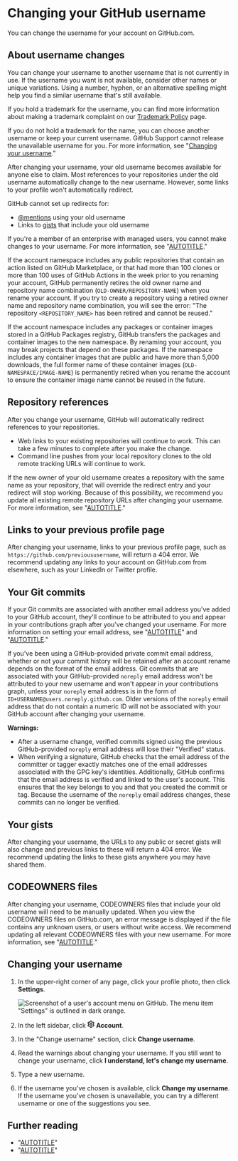 # Changing your GitHub username

You can change the username for your account on GitHub.com.

## About username changes

You can change your username to another username that is not currently in use. If the username you want is not available, consider other names or unique variations. Using a number, hyphen, or an alternative spelling might help you find a similar username that's still available.

If you hold a trademark for the username, you can find more information about making a trademark complaint on our [Trademark Policy](/free-pro-team@latest/site-policy/content-removal-policies/github-trademark-policy) page.

If you do not hold a trademark for the name, you can choose another username or keep your current username. GitHub Support cannot release the unavailable username for you. For more information, see "[Changing your username](#changing-your-username)."

After changing your username, your old username becomes available for anyone else to claim. Most references to your repositories under the old username automatically change to the new username. However, some links to your profile won't automatically redirect.

GitHub cannot set up redirects for:
- [@mentions](/get-started/writing-on-github/getting-started-with-writing-and-formatting-on-github/basic-writing-and-formatting-syntax#mentioning-people-and-teams) using your old username
- Links to [gists](/get-started/writing-on-github/editing-and-sharing-content-with-gists/creating-gists) that include your old username

If you're a member of an enterprise with managed users, you cannot make changes to your username. For more information, see "[AUTOTITLE](/get-started/learning-about-github/types-of-github-accounts#enterprise-managed-users)."

If the account namespace includes any public repositories that contain an action listed on GitHub Marketplace, or that had more than 100 clones or more than 100 uses of GitHub Actions in the week prior to you renaming your account, GitHub permanently retires the old owner name and repository name combination (`OLD-OWNER/REPOSITORY-NAME`) when you rename your account. If you try to create a repository using a retired owner name and repository name combination, you will see the error: "The repository `<REPOSITORY_NAME>` has been retired and cannot be reused."

If the account namespace includes any packages or container images stored in a GitHub Packages registry, GitHub transfers the packages and container images to the new namespace. By renaming your account, you may break projects that depend on these packages. If the namespace includes any container images that are public and have more than 5,000 downloads, the full former name of these container images (`OLD-NAMESPACE/IMAGE-NAME`) is permanently retired when you rename the account to ensure the container image name cannot be reused in the future.

## Repository references

After you change your username, GitHub will automatically redirect references to your repositories.
- Web links to your existing repositories will continue to work. This can take a few minutes to complete after you make the change.
- Command line pushes from your local repository clones to the old remote tracking URLs will continue to work.

If the new owner of your old username creates a repository with the same name as your repository, that will override the redirect entry and your redirect will stop working. Because of this possibility, we recommend you update all existing remote repository URLs after changing your username. For more information, see "[AUTOTITLE](/get-started/getting-started-with-git/managing-remote-repositories)."

## Links to your previous profile page

After changing your username, links to your previous profile page, such as `https://github.com/previoususername`, will return a 404 error. We recommend updating any links to your account on GitHub.com from elsewhere, such as your LinkedIn or Twitter profile.

## Your Git commits

If your Git commits are associated with another email address you've added to your GitHub account, they'll continue to be attributed to you and appear in your contributions graph after you've changed your username. For more information on setting your email address, see "[AUTOTITLE](/account-and-profile/setting-up-and-managing-your-personal-account-on-github/managing-email-preferences/setting-your-commit-email-address)" and "[AUTOTITLE](/account-and-profile/setting-up-and-managing-your-personal-account-on-github/managing-email-preferences/adding-an-email-address-to-your-github-account)."

If you've been using a GitHub-provided private commit email address, whether or not your commit history will be retained after an account rename depends on the format of the email address. Git commits that are associated with your GitHub-provided `noreply` email address won't be attributed to your new username and won't appear in your contributions graph, unless your `noreply` email address is in the form of `ID+USERNAME@users.noreply.github.com`. Older versions of the `noreply` email address that do not contain a numeric ID will not be associated with your GitHub account after changing your username.

<div class="ghd-spotlight ghd-spotlight-warning border rounded-1 my-3 p-3 f5 color-border-danger-emphasis color-bg-danger">

**Warnings:**

- After a username change, verified commits signed using the previous GitHub-provided `noreply` email address will lose their "Verified" status.
- When verifying a signature, GitHub checks that the email address of the committer or tagger exactly matches one of the email addresses associated with the GPG key's identities. Additionally, GitHub confirms that the email address is verified and linked to the user's account. This ensures that the key belongs to you and that you created the commit or tag. Because the username of the `noreply` email address changes, these commits can no longer be verified.

</div>

## Your gists

After changing your username, the URLs to any public or secret gists will also change and previous links to these will return a 404 error. We recommend updating the links to these gists anywhere you may have shared them.

## CODEOWNERS files

After changing your username, CODEOWNERS files that include your old username will need to be manually updated. When you view the CODEOWNERS files on GitHub.com, an error message is displayed if the file contains any unknown users, or users without write access. We recommend updating all relevant CODEOWNERS files with your new username. For more information, see "[AUTOTITLE](/repositories/managing-your-repositorys-settings-and-features/customizing-your-repository/about-code-owners)."

## Changing your username

1. In the upper-right corner of any page, click your profile photo, then click **Settings**.

    ![Screenshot of a user's account menu on GitHub. The menu item "Settings" is outlined in dark orange.](/assets/images/help/settings/userbar-account-settings.png)

1. In the left sidebar, click **<svg version="1.1" width="16" height="16" viewBox="0 0 16 16" class="octicon octicon-gear" aria-hidden="true"><path d="M8 0a8.2 8.2 0 0 1 .701.031C9.444.095 9.99.645 10.16 1.29l.288 1.107c.018.066.079.158.212.224.231.114.454.243.668.386.123.082.233.09.299.071l1.103-.303c.644-.176 1.392.021 1.82.63.27.385.506.792.704 1.218.315.675.111 1.422-.364 1.891l-.814.806c-.049.048-.098.147-.088.294.016.257.016.515 0 .772-.01.147.038.246.088.294l.814.806c.475.469.679 1.216.364 1.891a7.977 7.977 0 0 1-.704 1.217c-.428.61-1.176.807-1.82.63l-1.102-.302c-.067-.019-.177-.011-.3.071a5.909 5.909 0 0 1-.668.386c-.133.066-.194.158-.211.224l-.29 1.106c-.168.646-.715 1.196-1.458 1.26a8.006 8.006 0 0 1-1.402 0c-.743-.064-1.289-.614-1.458-1.26l-.289-1.106c-.018-.066-.079-.158-.212-.224a5.738 5.738 0 0 1-.668-.386c-.123-.082-.233-.09-.299-.071l-1.103.303c-.644.176-1.392-.021-1.82-.63a8.12 8.12 0 0 1-.704-1.218c-.315-.675-.111-1.422.363-1.891l.815-.806c.05-.048.098-.147.088-.294a6.214 6.214 0 0 1 0-.772c.01-.147-.038-.246-.088-.294l-.815-.806C.635 6.045.431 5.298.746 4.623a7.92 7.92 0 0 1 .704-1.217c.428-.61 1.176-.807 1.82-.63l1.102.302c.067.019.177.011.3-.071.214-.143.437-.272.668-.386.133-.066.194-.158.211-.224l.29-1.106C6.009.645 6.556.095 7.299.03 7.53.01 7.764 0 8 0Zm-.571 1.525c-.036.003-.108.036-.137.146l-.289 1.105c-.147.561-.549.967-.998 1.189-.173.086-.34.183-.5.29-.417.278-.97.423-1.529.27l-1.103-.303c-.109-.03-.175.016-.195.045-.22.312-.412.644-.573.99-.014.031-.021.11.059.19l.815.806c.411.406.562.957.53 1.456a4.709 4.709 0 0 0 0 .582c.032.499-.119 1.05-.53 1.456l-.815.806c-.081.08-.073.159-.059.19.162.346.353.677.573.989.02.03.085.076.195.046l1.102-.303c.56-.153 1.113-.008 1.53.27.161.107.328.204.501.29.447.222.85.629.997 1.189l.289 1.105c.029.109.101.143.137.146a6.6 6.6 0 0 0 1.142 0c.036-.003.108-.036.137-.146l.289-1.105c.147-.561.549-.967.998-1.189.173-.086.34-.183.5-.29.417-.278.97-.423 1.529-.27l1.103.303c.109.029.175-.016.195-.045.22-.313.411-.644.573-.99.014-.031.021-.11-.059-.19l-.815-.806c-.411-.406-.562-.957-.53-1.456a4.709 4.709 0 0 0 0-.582c-.032-.499.119-1.05.53-1.456l.815-.806c.081-.08.073-.159.059-.19a6.464 6.464 0 0 0-.573-.989c-.02-.03-.085-.076-.195-.046l-1.102.303c-.56.153-1.113.008-1.53-.27a4.44 4.44 0 0 0-.501-.29c-.447-.222-.85-.629-.997-1.189l-.289-1.105c-.029-.11-.101-.143-.137-.146a6.6 6.6 0 0 0-1.142 0ZM11 8a3 3 0 1 1-6 0 3 3 0 0 1 6 0ZM9.5 8a1.5 1.5 0 1 0-3.001.001A1.5 1.5 0 0 0 9.5 8Z"></path></svg> Account**.
1. In the "Change username" section, click **Change username**.
1. Read the warnings about changing your username. If you still want to change your username, click **I understand, let's change my username**.
1. Type a new username.
1. If the username you've chosen is available, click **Change my username**. If the username you've chosen is unavailable, you can try a different username or one of the suggestions you see.

## Further reading

- "[AUTOTITLE](/pull-requests/committing-changes-to-your-project/troubleshooting-commits/why-are-my-commits-linked-to-the-wrong-user)"
- "[AUTOTITLE](/free-pro-team@latest/site-policy/other-site-policies/github-username-policy)"
